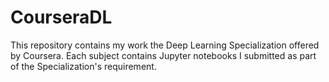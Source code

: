 # CourseraDL
This repository contains my work the Deep Learning Specialization offered by Coursera. Each subject contains Jupyter notebooks I submitted as part of the Specialization's requirement. 
